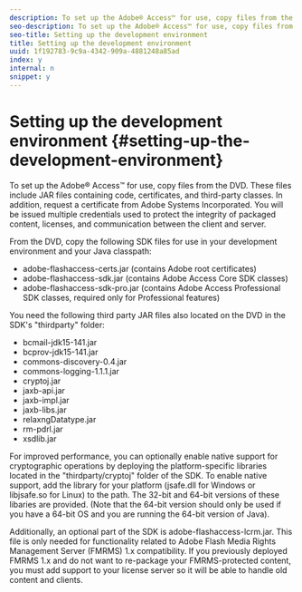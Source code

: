 ```yaml
---
description: To set up the Adobe® Access™ for use, copy files from the DVD. These files include JAR files containing code, certificates, and third-party classes. In addition, request a certificate from Adobe Systems Incorporated. You will be issued multiple credentials used to protect the integrity of packaged content, licenses, and communication between the client and server.
seo-description: To set up the Adobe® Access™ for use, copy files from the DVD. These files include JAR files containing code, certificates, and third-party classes. In addition, request a certificate from Adobe Systems Incorporated. You will be issued multiple credentials used to protect the integrity of packaged content, licenses, and communication between the client and server.
seo-title: Setting up the development environment
title: Setting up the development environment
uuid: 1f192783-9c9a-4342-909a-4881248a85ad
index: y
internal: n
snippet: y
---
```


# Setting up the development environment {#setting-up-the-development-environment}

To set up the Adobe® Access™ for use, copy files from the DVD. These files include JAR files containing code, certificates, and third-party classes. In addition, request a certificate from Adobe Systems Incorporated. You will be issued multiple credentials used to protect the integrity of packaged content, licenses, and communication between the client and server.

From the DVD, copy the following SDK files for use in your development environment and your Java classpath:

* adobe-flashaccess-certs.jar (contains Adobe root certificates) 
* adobe-flashaccess-sdk.jar (contains Adobe Access Core SDK classes) 
* adobe-flashaccess-sdk-pro.jar (contains Adobe Access Professional SDK classes, required only for Professional features)

You need the following third party JAR files also located on the DVD in the SDK's "thirdparty" folder:

* bcmail-jdk15-141.jar 
* bcprov-jdk15-141.jar 
* commons-discovery-0.4.jar 
* commons-logging-1.1.1.jar 
* cryptoj.jar 
* jaxb-api.jar 
* jaxb-impl.jar 
* jaxb-libs.jar 
* relaxngDatatype.jar 
* rm-pdrl.jar 
* xsdlib.jar

For improved performance, you can optionally enable native support for cryptographic operations by deploying the platform-specific libraries located in the "thirdparty/cryptoj" folder of the SDK. To enable native support, add the library for your platform (jsafe.dll for Windows or libjsafe.so for Linux) to the path. The 32-bit and 64-bit versions of these libaries are provided. (Note that the 64-bit version should only be used if you have a 64-bit OS and you are running the 64-bit version of Java).

Additionally, an optional part of the SDK is adobe-flashaccess-lcrm.jar. This file is only needed for functionality related to Adobe Flash Media Rights Management Server (FMRMS) 1.x compatibility. If you previously deployed FMRMS 1.x and do not want to re-package your FMRMS-protected content, you must add support to your license server so it will be able to handle old content and clients. 
